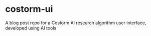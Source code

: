# costorm-ui
A blog post repo for a Costorm AI research algorithm user interface, developed using AI tools
